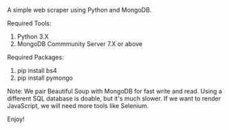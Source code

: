 A simple web scraper using Python and MongoDB.

Required Tools:

1. Python 3.X
2. MongoDB Commmunity Server 7.X or above

Required Packages:

1. pip install bs4
2. pip install pymongo

Note:
We pair Beautiful Soup with MongoDB for fast write and read.
Using a different SQL database is doable, but it's much slower.
If we want to render JavaScript, we will need more tools like Selenium.

Enjoy!

